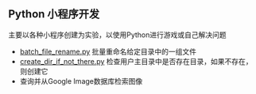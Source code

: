 ## Python 小程序开发
主要以各种小程序创建为实验，以使用Python进行游戏或自己解决问题

- [batch_file_rename.py](https://gitee.com/icloud-iot/python/blob/master/python%20%E5%B0%8F%E7%A8%8B%E5%BA%8F%E5%BC%80%E5%8F%91/batch_file_rename.py) 批量重命名给定目录中的一组文件
- [create_dir_if_not_there.py](https://gitee.com/icloud-iot/python/blob/master/python%20%E5%B0%8F%E7%A8%8B%E5%BA%8F%E5%BC%80%E5%8F%91/create_dir_if_not_there.py) 检查用户主目录中是否存在目录，如果不存在，则创建它
- []()查询并从Google Image数据库检索图像
